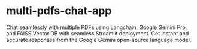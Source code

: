 # multi-pdfs-chat-app
Chat seamlessly with multiple PDFs using Langchain, Google Gemini Pro, and FAISS Vector DB with seamless Streamlit deployment. Get instant and accurate responses from the Google Gemini open-source language model.
